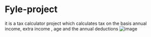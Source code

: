 # Fyle-project
it is a tax calculator project which calculates tax on the basis annual income, extra income , age and the annual deductions
![image](https://github.com/Arindamghosh32/Fyle-project/assets/138763107/8a3580ca-9002-4a70-a016-072887025f02)

